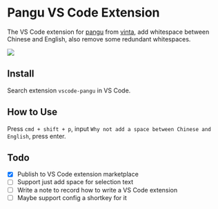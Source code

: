 # Pangu VS Code Extension

The VS Code extension for [pangu](https://github.com/vinta/pangu.js) from [vinta](https://github.com/vinta), add whitespace between Chinese and English, also remove some redundant whitespaces.

![](https://raw.githubusercontent.com/baurine/vscode-pangu/master/images/demo-1.gif)

## Install

Search extension `vscode-pangu` in VS Code.

## How to Use

Press `cmd + shift + p`, input `Why not add a space between Chinese and English`, press enter.

## Todo

- [x] Publish to VS Code extension marketplace
- [ ] Support just add space for selection text
- [ ] Write a note to record how to write a VS Code extension
- [ ] Maybe support config a shortkey for it
